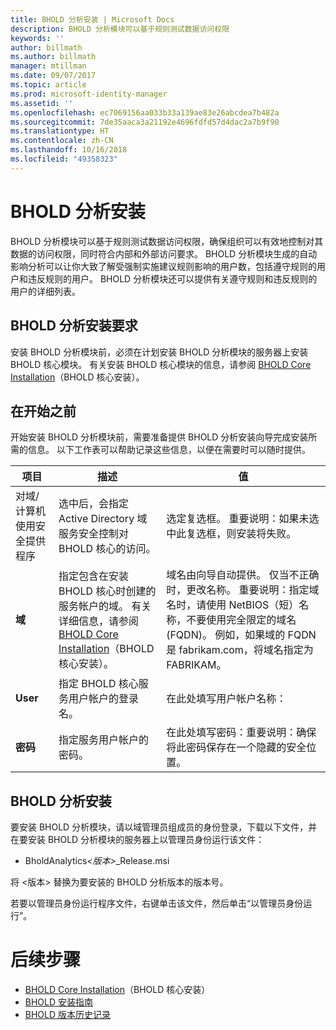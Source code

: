 ```yaml
---
title: BHOLD 分析安装 | Microsoft Docs
description: BHOLD 分析模块可以基于规则测试数据访问权限
keywords: ''
author: billmath
ms.author: billmath
manager: mtillman
ms.date: 09/07/2017
ms.topic: article
ms.prod: microsoft-identity-manager
ms.assetid: ''
ms.openlocfilehash: ec7069156aa033b33a139ae83e26abcdea7b482a
ms.sourcegitcommit: 7de35aaca3a21192e4696fdfd57d4dac2a7b9f90
ms.translationtype: HT
ms.contentlocale: zh-CN
ms.lasthandoff: 10/16/2018
ms.locfileid: "49358323"
---
```

# <a name="bhold-analytics-installation"></a>BHOLD 分析安装

BHOLD 分析模块可以基于规则测试数据访问权限，确保组织可以有效地控制对其数据的访问权限，同时符合内部和外部访问要求。 BHOLD 分析模块生成的自动影响分析可以让你大致了解受强制实施建议规则影响的用户数，包括遵守规则的用户和违反规则的用户。 BHOLD 分析模块还可以提供有关遵守规则和违反规则的用户的详细列表。

## <a name="bhold-analytics-installation-requirements"></a>BHOLD 分析安装要求

安装 BHOLD 分析模块前，必须在计划安装 BHOLD 分析模块的服务器上安装 BHOLD 核心模块。 有关安装 BHOLD 核心模块的信息，请参阅 [BHOLD Core Installation](https://technet.microsoft.com/library/jj134095(v=ws.10).aspx)（BHOLD 核心安装）。

## <a name="before-you-begin"></a>在开始之前

开始安装 BHOLD 分析模块前，需要准备提供 BHOLD 分析安装向导完成安装所需的信息。 以下工作表可以帮助记录这些信息，以便在需要时可以随时提供。

| **项目**                                    | **描述**                                                                                                                                                                                                           | **值**                                                                                                                                                                                                                                                                                                            |
|---------------------------------------------|---------------------------------------------------------------------------------------------------------------------------------------------------------------------------------------------------------------------------|----------------------------------------------------------------------------------------------------------------------------------------------------------------------------------------------------------------------------------------------------------------------------------------------------------------------|
| 对域/计算机使用安全提供程序 | 选中后，会指定 Active Directory 域服务安全控制对 BHOLD 核心的访问。                                                                                                                | 选定复选框。 重要说明：如果未选中此复选框，则安装将失败。                                                                                                                                                                                                                   |
| **域**                                  | 指定包含在安装 BHOLD 核心时创建的服务帐户的域。 有关详细信息，请参阅 [BHOLD Core Installation](https://technet.microsoft.com/library/jj134095(v=ws.10).aspx)（BHOLD 核心安装）。 | 域名由向导自动提供。 仅当不正确时，更改名称。 重要说明：指定域名时，请使用 NetBIOS（短）名称，不要使用完全限定的域名 (FQDN)。 例如，如果域的 FQDN 是 fabrikam.com，将域名指定为 FABRIKAM。 |
| **User**                                    | 指定 BHOLD 核心服务用户帐户的登录名。                                                                                                                                                          | 在此处填写用户帐户名称：                                                                                                                                                                                                                                                                                    |
| **密码**                                | 指定服务用户帐户的密码。                                                                                                                                                                       | 在此处填写密码：重要说明：确保将此密码保存在一个隐藏的安全位置。                                                                                                                                                                                                                  |

## <a name="bhold-analytics-installation"></a>BHOLD 分析安装

要安装 BHOLD 分析模块，请以域管理员组成员的身份登录，下载以下文件，并在要安装 BHOLD 分析模块的服务器上以管理员身份运行该文件：

- BholdAnalytics<em>\<版本\></em>\_Release.msi

将 \<版本\> 替换为要安装的 BHOLD 分析版本的版本号。

若要以管理员身份运行程序文件，右键单击该文件，然后单击“以管理员身份运行”。

# <a name="next-steps"></a>后续步骤

- [BHOLD Core Installation](https://technet.microsoft.com/library/jj134095(v=ws.10).aspx)（BHOLD 核心安装）
- [BHOLD 安装指南](bhold-installation-guide.md)
- [BHOLD 版本历史记录](../reference/version-bhold-history.md)
